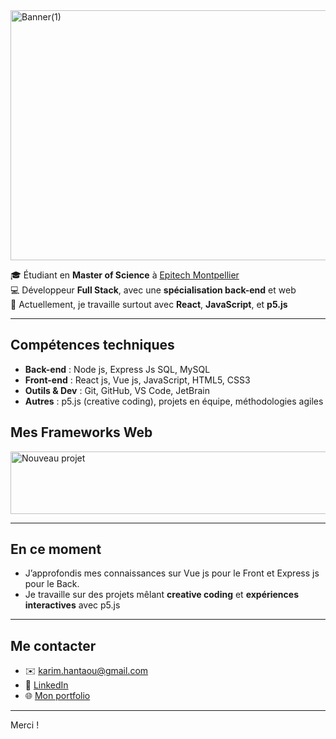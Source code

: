 <img width="1250" height="400" alt="Banner(1)" src="https://github.com/user-attachments/assets/1e78c1d0-1e5d-4851-b658-10bfb8a3805d" />

🎓 Étudiant en **Master of Science** à [Epitech Montpellier](https://www.epitech.eu/)  
💻 Développeur **Full Stack**, avec une **spécialisation back-end** et web  
🚀 Actuellement, je travaille surtout avec **React**, **JavaScript**, et **p5.js**

---

## Compétences techniques

- **Back-end** : Node js, Express Js SQL, MySQL
- **Front-end** : React js, Vue js, JavaScript, HTML5, CSS3
- **Outils & Dev** : Git, GitHub, VS Code, JetBrain
- **Autres** : p5.js (creative coding), projets en équipe, méthodologies agiles

## Mes Frameworks Web

<img width="1250" height="100" alt="Nouveau projet" src="https://github.com/user-attachments/assets/48e71100-1c29-4712-af5c-157696129626" />

---

## En ce moment

- J’approfondis mes connaissances sur Vue js pour le Front et Express js pour le Back.
- Je travaille sur des projets mêlant **creative coding** et **expériences interactives** avec p5.js
---

## Me contacter

- ✉️ karim.hantaou@gmail.com
- 💼 [LinkedIn](https://fr.linkedin.com/in/karim-hantaou)
- 🌐 [Mon portfolio](https://hantaoukarim.fr)

---

Merci !
